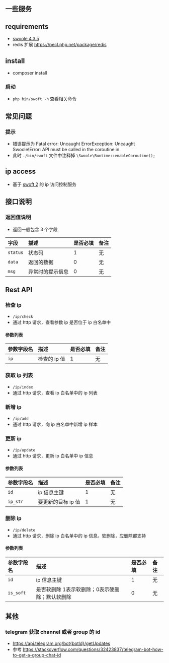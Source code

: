 ## 一些服务

## requirements
* [swoole 4.3.5](https://github.com/swoole/swoole-src/releases/tag/v4.3.5)
* redis 扩展 https://pecl.php.net/package/redis

## install
* composer install

### 启动
* `php bin/swoft -h` 查看相关命令

## 常见问题
### 提示
* 错误提示为 Fatal error: Uncaught ErrorException: Uncaught Swoole\Error: API must be called in the coroutine in 
* 此时 `./bin/swoft` 文件中注释掉 `\Swoole\Runtime::enableCoroutine();`

## ip access
* 基于 [swoft 2](https://www.swoft.org/docs/2.x/zh-CN) 的 ip 访问控制服务

## 接口说明
### 返回值说明
* 返回一般包含 3 个字段

|字段 | 描述 | 是否必填 |备注|
|:-----|:-----|:-----|:-----|
| `status` | 状态码| 1  | 无|
| `data` | 返回的数据 | 0  | 无|
| `msg` | 异常时的提示信息 | 0  | 无|

## Rest API
### 检查 ip
* `/ip/check`
* 通过 http 请求，查看参数 ip 是否位于 ip 白名单中

#### 参数列表

|参数字段名 | 描述 | 是否必填 |备注|
|:-----|:-----|:-----|:-----|
| `ip` | 检查的 ip 值 | 1  | 无 |

### 获取 ip 列表
* `/ip/index`
* 通过 http 请求，查看 ip 白名单中的 ip 列表

### 新增 ip
* `/ip/add`
* 通过 http 请求，向 ip 白名单中新增 ip 样本

### 更新 ip
* `/ip/update`
* 通过 http 请求，更新 ip 白名单中 ip 信息

#### 参数列表

|参数字段名 | 描述 | 是否必填 |备注|
|:-----|:-----|:-----|:-----|
| `id` | ip 信息主键| 1  | 无 |
| `ip_str` | 要更新的目标 ip 值| 1  | 无 |

### 删除 ip
* `/ip/delete`
* 通过 http 请求，删除 ip 白名单中的 ip 信息。软删除，应删除都支持

#### 参数列表

|参数字段名 | 描述 | 是否必填 |备注|
|:-----|:-----|:-----|:-----|
| `id` | ip 信息主键| 1  | 无|
| `is_soft` | 是否软删除 1表示软删除；0表示硬删除；默认软删除| 0  | 无|

## 其他

### telegram 获取 channel 或者 group 的 id
* https://api.telegram.org/bot{botId}/getUpdates
* 参考 https://stackoverflow.com/questions/32423837/telegram-bot-how-to-get-a-group-chat-id
